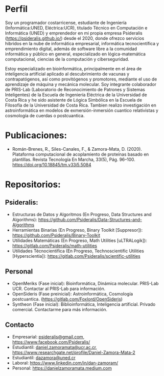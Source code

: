 # Perfil
Soy un programador costarricense, estudiante de Ingeniería (Informática:UNED, Eléctrica:UCR), titulado Técnico en Computación e Informática (UNED) y emprendedor en mi propia empresa Psideralis (https://psideralis.github.io/) desde el 2020, donde ofrezco servicios hibridos en la nube de informática empresarial, informática tecnocientífica y emprendimiento digital, además de software libre a la comunidad informática y público en general, especializado en lógica-matemática computacional, ciencias de la computación y ciberseguridad.

Estoy especializado en bioinformática, principalmente en el área de inteligencia artificial aplicado al descubrimiento de vacunas y contrapatógenos, así como provitógenos y promotores, mediante el uso de aprendizaje de máquina y mecánica molecular. Soy integrante colaborador de PRIS-Lab (Laboratorio de Reconocimiento de Patrones y Sistemas Inteligentes) de la Escuela de Ingeniería Eléctrica de la Universidad de Costa Rica y he sido asistente de Lógica Simbólica en la Escuela de Filosofía de la Universidad de Costa Rica. Tambien realizo investigación en astroinformática en modelos de exmersión-inmersión cuantico relativistas y cosmología de cuerdas o postcuantica.

# Publicaciones:
- Román-Brenes, R., Siles-Canales, F., & Zamora-Mata, D. (2020). Plataforma computacional de acoplamiento de proteínas basado en plantillas. Revista Tecnología En Marcha, 33(5), Pág. 96–100. https://doi.org/10.18845/tm.v33i5.5084

# Repositorios:
## Psideralis:
- Estructuras de Datos y Algoritmos (En Progreso, Data Structures and Algorithms): https://github.com/Psideralis/Data-Structures-and-Algorithms
- Herramientas Binarias (En Progreso, Binary Toolkit [Suppresor]): https://github.com/Psideralis/Binary-Toolkit
- Utilidades Matemáticas (En Progreso, Math Utilities [uLTRALogik]): https://gitlab.com/Psideralis/math-utilities
- Utilidades Técnocientífica (En Progreso, Technoscientific Utilities [Hyperscientia]): https://gitlab.com/Psideralis/scientific-utilities

## Personal
- OpenMeriks (Fase inicial): Bioinformática, Dinámica molecular. PRIS-Lab UCR. Contactar al PRIS-Lab para información.
- OpenSideris (Fase preinicial): Astroinformática, Cosmología postcuantica. (https://gitlab.com/Foxlord/OpenSideris)
- Syntheon (Fase inicial): Biblioinformática, Inteligencia artificial. Privado comercial. Contactarme para más información.

## Contacto
- Empresarial: psideralis@gmail.com, https://www.facebook.com/Psideralis/
- Estudiantil: daniel.zamoramata@ucr.ac.cr, https://www.researchgate.net/profile/Daniel-Zamora-Mata-2
- Estudiantil: dazamora@uned.cr
- Laboral: https://www.linkedin.com/in/dan-zamoram/
- Personal: https://danielzamoramata.medium.com
